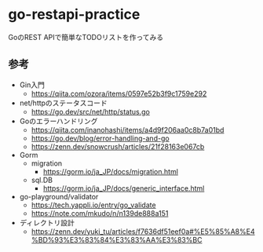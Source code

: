 # go-restapi-practice
GoのREST APIで簡単なTODOリストを作ってみる

## 参考
- Gin入門
	- https://qiita.com/ozora/items/0597e52b3f9c1759e292
- net/httpのステータスコード
	- https://go.dev/src/net/http/status.go
- Goのエラーハンドリング
	- https://qiita.com/inanohashi/items/a4d9f206aa0c8b7a01bd
	- https://go.dev/blog/error-handling-and-go
	- https://zenn.dev/snowcrush/articles/21f28163e067cb
- Gorm
	- migration
		- https://gorm.io/ja_JP/docs/migration.html
	- sql.DB
		- https://gorm.io/ja_JP/docs/generic_interface.html
- go-playground/validator
	- https://tech.yappli.io/entry/go_validate
	- https://note.com/mkudo/n/n139de888a151
- ディレクトリ設計
	- https://zenn.dev/yuki_tu/articles/f7636df51eef0a#%E5%85%A8%E4%BD%93%E3%83%84%E3%83%AA%E3%83%BC
